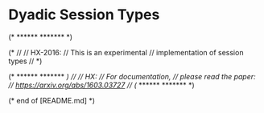 # Dyadic Session Types

(* ****** ******* *)

(*
//
// HX-2016:
// This is an experimental
// implementation of session types
//
*)

(* ****** ******* *)
//
// HX:
// For documentation,
// please read the paper:
// https://arxiv.org/abs/1603.03727
//
(* ****** ******* *)

(* end of [README.md] *)
